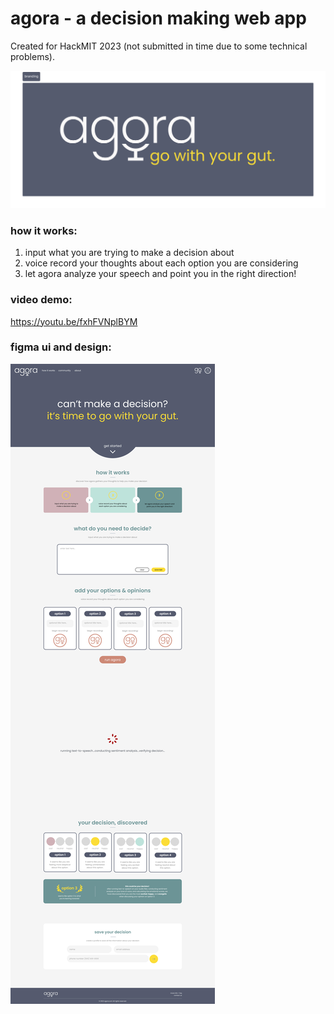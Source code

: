# agora - a decision making web app 

Created for HackMIT 2023 (not submitted in time due to some technical problems).

![logo-branding](public/branding.png)

### how it works:
1. input what you are trying to make a decision about
2. voice record your thoughts about each option you are considering
3. let agora analyze your speech and point you in the right direction!

### video demo: 
https://youtu.be/fxhFVNplBYM

### figma ui and design: 
![agora-ui](public/v1.jpg)
